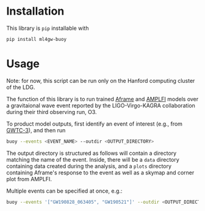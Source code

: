 # Installation

This library is `pip` installable with

```bash
pip install ml4gw-buoy
```

# Usage

Note: for now, this script can be run only on the Hanford computing cluster of the LDG.

The function of this library is to run trained [Aframe](https://github.com/ML4GW/aframe) and [AMPLFI](https://github.com/ML4GW/amplfi) models over a gravitaional wave event reported by the LIGO-Virgo-KAGRA collaboration during their third observing run, O3.

To product model outputs, first identify an event of interest (e.g., from [GWTC-3](https://arxiv.org/pdf/2111.03606)), and then run

```bash
buoy --events <EVENT_NAME> --outdir <OUTPUT_DIRECTORY>
```

The output directory is structured as follows will contain a directory matching the name of the event.
Inside, there will be a `data` directory containing data created during the analysis, and a `plots`
directory containing Aframe's response to the event as well as a skymap and corner plot from AMPLFI.

Multiple events can be specified at once, e.g.:

```bash
buoy --events '["GW190828_063405", "GW190521"]' --outdir <OUTPUT_DIRECTORY>
```
